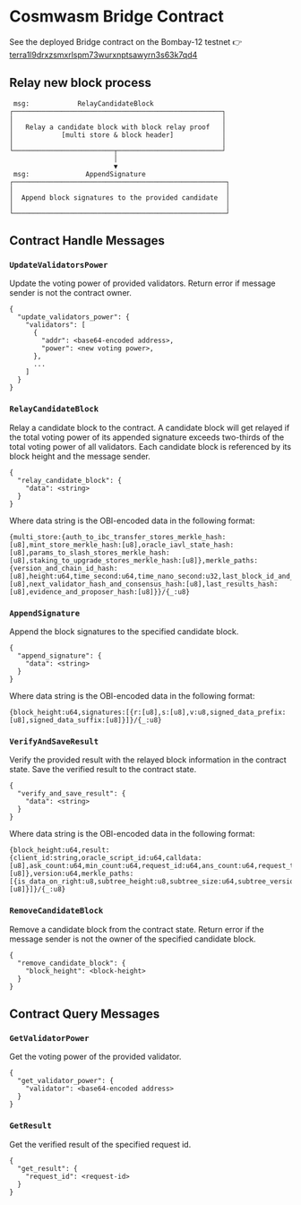 # Cosmwasm Bridge Contract

See the deployed Bridge contract on the Bombay-12 testnet 👉 [terra1l9drxzsmxrlspm73wurxnptsawyrn3s63k7qd4](https://finder.terra.money/testnet/address/terra1l9drxzsmxrlspm73wurxnptsawyrn3s63k7qd4)

## Relay new block process
```
 msg:            RelayCandidateBlock
┌────────────────────────────────────────────────────┐
│                                                    │
│   Relay a candidate block with block relay proof   │
│            [multi store & block header]            │
│                                                    │
└─────────────────────────┬──────────────────────────┘
                          │
                          ▼
 msg:              AppendSignature
┌─────────────────────────────────────────────────────┐
│                                                     │
│  Append block signatures to the provided candidate  │
│                                                     │
└─────────────────────────────────────────────────────┘
```
## Contract Handle Messages
### `UpdateValidatorsPower`
Update the voting power of provided validators. Return error if message sender is not the contract owner.
```
{
  "update_validators_power": {
    "validators": [
      {
        "addr": <base64-encoded address>,
        "power": <new voting power>,
      },
      ...
    ]
  }
}
```

### `RelayCandidateBlock`
Relay a candidate block to the contract. A candidate block will get relayed if the total voting power of its appended signature exceeds two-thirds of the total voting power of all validators. Each candidate block is referenced by its block height and the message sender.
```
{
  "relay_candidate_block": {
    "data": <string>
  }
}
```
Where data string is the OBI-encoded data in the following format:
```
{multi_store:{auth_to_ibc_transfer_stores_merkle_hash:[u8],mint_store_merkle_hash:[u8],oracle_iavl_state_hash:[u8],params_to_slash_stores_merkle_hash:[u8],staking_to_upgrade_stores_merkle_hash:[u8]},merkle_paths:{version_and_chain_id_hash:[u8],height:u64,time_second:u64,time_nano_second:u32,last_block_id_and_other:[u8],next_validator_hash_and_consensus_hash:[u8],last_results_hash:[u8],evidence_and_proposer_hash:[u8]}}/{_:u8}
```

### `AppendSignature`
Append the block signatures to the specified candidate block.
```
{
  "append_signature": {
    "data": <string>
  }
}
```
Where data string is the OBI-encoded data in the following format:
```
{block_height:u64,signatures:[{r:[u8],s:[u8],v:u8,signed_data_prefix:[u8],signed_data_suffix:[u8]}]}/{_:u8}
```

### `VerifyAndSaveResult`
Verify the provided result with the relayed block information in the contract state. Save the verified result to the contract state.
```
{
  "verify_and_save_result": {
    "data": <string>
  }
}
```
Where data string is the OBI-encoded data in the following format:
```
{block_height:u64,result:{client_id:string,oracle_script_id:u64,calldata:[u8],ask_count:u64,min_count:u64,request_id:u64,ans_count:u64,request_time:u64,resolve_time:u64,resolve_status:u64,result:[u8]},version:u64,merkle_paths:[{is_data_on_right:u8,subtree_height:u8,subtree_size:u64,subtree_version:u64,sibling_hash:[u8]}]}/{_:u8}
```

### `RemoveCandidateBlock`
Remove a candidate block from the contract state. Return error if the message sender is not the owner of the specified candidate block.
```
{
  "remove_candidate_block": {
    "block_height": <block-height>
  }
}
```

## Contract Query Messages
### `GetValidatorPower`
Get the voting power of the provided validator.
```
{
  "get_validator_power": {
    "validator": <base64-encoded address>
  }
}
```

### `GetResult`
Get the verified result of the specified request id.
```
{
  "get_result": {
    "request_id": <request-id>
  }
}
```

